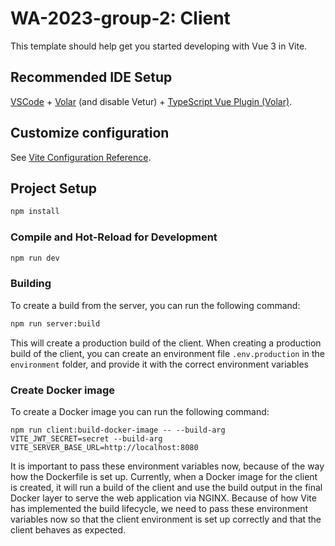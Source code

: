 # WA-2023-group-2: Client

This template should help get you started developing with Vue 3 in Vite.

## Recommended IDE Setup

[VSCode](https://code.visualstudio.com/) + [Volar](https://marketplace.visualstudio.com/items?itemName=Vue.volar)
(and disable Vetur) +
[TypeScript Vue Plugin (Volar)](https://marketplace.visualstudio.com/items?itemName=Vue.vscode-typescript-vue-plugin).

## Customize configuration

See [Vite Configuration Reference](https://vitejs.dev/config/).

## Project Setup

```sh
npm install
```

### Compile and Hot-Reload for Development

```sh
npm run dev
```

### Building

To create a build from the server, you can run the following command:

```sh
npm run server:build
```

This will create a production build of the client. When creating a production build of the client,
you can create an environment file `.env.production` in the `environment` folder, and provide it
with the correct environment variables

### Create Docker image

To create a Docker image you can run the following command:

```shell
npm run client:build-docker-image -- --build-arg VITE_JWT_SECRET=secret --build-arg VITE_SERVER_BASE_URL=http://localhost:8080
```

It is important to pass these environment variables now, because of the way how the Dockerfile is set up.
Currently, when a Docker image for the client is created, it will run a build of the client and use
the build output in the final Docker layer to serve the web application via NGINX. Because of how
Vite has implemented the build lifecycle, we need to pass these environment variables now so that
the client environment is set up correctly and that the client behaves as expected.

